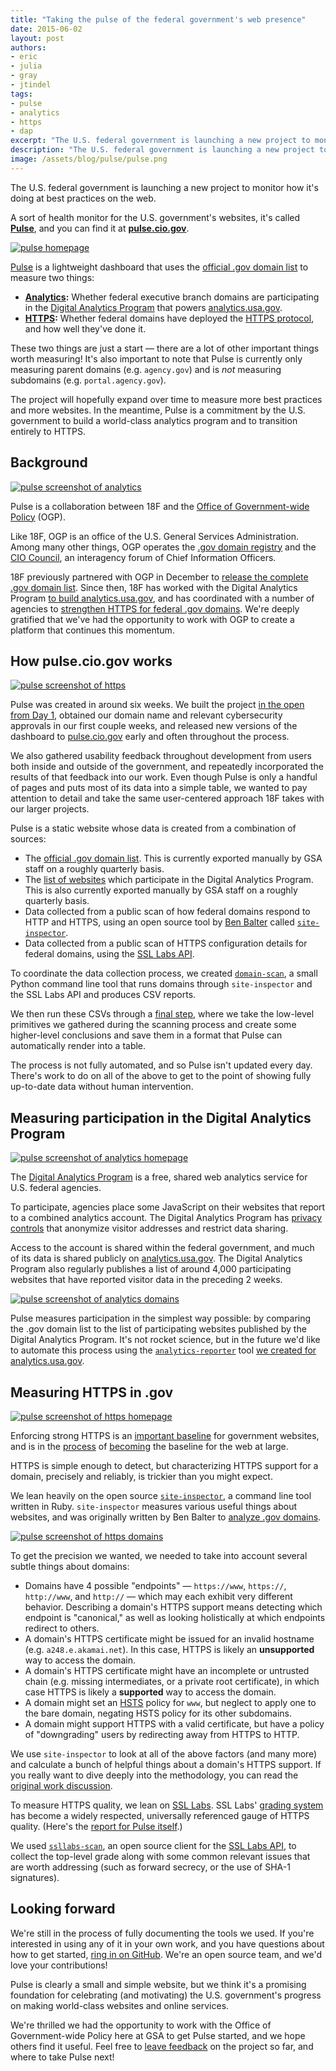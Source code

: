 ```yaml
---
title: "Taking the pulse of the federal government's web presence"
date: 2015-06-02
layout: post
authors:
- eric
- julia
- gray
- jtindel
tags:
- pulse
- analytics
- https
- dap
excerpt: "The U.S. federal government is launching a new project to monitor how it's doing at best practices on the web. A sort of health monitor for the U.S. government's websites, it's called Pulse, and you can find it at pulse.cio.gov."
description: "The U.S. federal government is launching a new project to monitor how it's doing at best practices on the web called Pulse, at pulse.cio.gov."
image: /assets/blog/pulse/pulse.png
---
```

The U.S. federal government is launching a new project to monitor how it's doing at best practices on the web.

A sort of health monitor for the U.S. government's websites, it's called **[Pulse](https://pulse.cio.gov)**, and you can find it at **[pulse.cio.gov](https://pulse.cio.gov)**.

[![pulse homepage]({{site.baseurl}}/assets/blog/pulse/pulse.png)](https://pulse.cio.gov)

[Pulse](https://pulse.cio.gov) is a lightweight dashboard that uses the [official .gov domain list](https://github.com/GSA/data/blob/gh-pages/dotgov-domains/2015-03-15-federal.csv) to measure two things:

* **[Analytics](https://pulse.cio.gov/analytics/domains/):** Whether federal executive branch domains are participating in the [Digital Analytics Program](https://www.digitalgov.gov/services/dap/) that powers [analytics.usa.gov](https://analytics.usa.gov).
* **[HTTPS](https://pulse.cio.gov/https/domains/):** Whether federal domains have deployed the [HTTPS protocol](https://https.cio.gov/faq/), and how well they've done it.

These two things are just a start — there are a lot of other important things worth measuring! It's also important to note that Pulse is currently only measuring parent domains (e.g. `agency.gov`) and is _not_ measuring subdomains (e.g. `portal.agency.gov`).

The project will hopefully expand over time to measure more best practices and more websites. In the meantime, Pulse is a commitment by the U.S. government to build a world-class analytics program and to transition entirely to HTTPS.

## Background

[![pulse screenshot of analytics]({{site.baseurl}}/assets/blog/pulse/analytics-agencies.png)](https://pulse.cio.gov/analytics/agencies/)

Pulse is a collaboration between 18F and the [Office of Government-wide Policy](http://www.gsa.gov/portal/content/104550) (OGP).

Like 18F, OGP is an office of the U.S. General Services Administration. Among many other things, OGP operates the [.gov domain registry](https://www.dotgov.gov) and the [CIO Council](https://cio.gov), an interagency forum of Chief Information Officers.

18F previously partnered with OGP in December to [release the complete .gov domain list](https://18f.gsa.gov/2014/12/18/a-complete-list-of-gov-domains/). Since then, 18F has worked with the Digital Analytics Program [to build analytics.usa.gov](https://18f.gsa.gov/2015/03/19/how-we-built-analytics-usa-gov/), and has coordinated with a number of agencies to [strengthen HTTPS for federal .gov domains](https://18f.gsa.gov/2015/02/09/the-first-gov-domains-hardcoded-into-your-browser-as-all-https/). We're deeply gratified that we've had the opportunity to work with OGP to create a platform that continues this momentum.

## How pulse.cio.gov works

[![pulse screenshot of https]({{site.baseurl}}/assets/blog/pulse/https-agencies.png)](https://pulse.cio.gov/https/agencies/)

Pulse was created in around six weeks. We built the project [in the open from Day 1](https://github.com/18f/pulse), obtained our domain name and relevant cybersecurity approvals in our first couple weeks, and released new versions of the dashboard to [pulse.cio.gov](https://pulse.cio.gov) early and often throughout the process.

We also gathered usability feedback throughout development from users both inside and outside of the government, and repeatedly incorporated the results of that feedback into our work. Even though Pulse is only a handful of pages and puts most of its data into a simple table, we wanted to pay attention to detail and take the same user-centered approach 18F takes with our larger projects.

Pulse is a static website whose data is created from a combination of sources:

* The [official .gov domain list](https://github.com/GSA/data/blob/gh-pages/dotgov-domains/2015-03-15-federal.csv). This is currently exported manually by GSA staff on a roughly quarterly basis.
* The [list of websites](https://analytics.usa.gov/data/sites.csv) which participate in the Digital Analytics Program. This is also currently exported manually by GSA staff on a roughly quarterly basis.
* Data collected from a public scan of how federal domains respond to HTTP and HTTPS, using an open source tool by [Ben Balter](https://twitter.com/benbalter) called [`site-inspector`](https://github.com/benbalter/site-inspector).
* Data collected from a public scan of HTTPS configuration details for federal domains, using the [SSL Labs API](https://github.com/ssllabs/ssllabs-scan/blob/stable/ssllabs-api-docs.md).

To coordinate the data collection process, we created [`domain-scan`](https://github.com/18F/domain-scan), a small Python command line tool that runs domains through `site-inspector` and the SSL Labs API and produces CSV reports.

We then run these CSVs through a [final step](https://github.com/18F/pulse/blob/master/data/data.py), where we take the low-level primitives we gathered during the scanning process and create some higher-level conclusions and save them in a format that Pulse can automatically render into a table.

The process is not fully automated, and so Pulse isn't updated every day. There's work to do on all of the above to get to the point of showing fully up-to-date data without human intervention.

## Measuring participation in the Digital Analytics Program

[![pulse screenshot of analytics homepage]({{site.baseurl}}/assets/blog/pulse/analytics.png)](https://pulse.cio.gov/analytics/domains/)

The [Digital Analytics Program](https://www.digitalgov.gov/services/dap/) is a free, shared web analytics service for U.S. federal agencies.

To participate, agencies place some JavaScript on their websites that report to a combined analytics account. The Digital Analytics Program has [privacy controls](https://www.digitalgov.gov/services/dap/common-questions-about-dap-faq/#part-4) that anonymize visitor addresses and restrict data sharing.

Access to the account is shared within the federal government, and much of its data is shared publicly on [analytics.usa.gov](https://analytics.usa.gov/). The Digital Analytics Program also regularly publishes a list of around 4,000 participating websites that have reported visitor data in the preceding 2 weeks.

[![pulse screenshot of analytics domains]({{site.baseurl}}/assets/blog/pulse/analytics-domains.png)](https://pulse.cio.gov/analytics/domains/)

Pulse measures participation in the simplest way possible: by comparing the .gov domain list to the list of participating websites published by the Digital Analytics Program. It's not rocket science, but in the future we'd like to automate this process using the [`analytics-reporter`](https://github.com/18F/analytics-reporter) tool [we created for analytics.usa.gov](https://18f.gsa.gov/2015/03/19/how-we-built-analytics-usa-gov/).

## Measuring HTTPS in .gov

[![pulse screenshot of https homepage]({{site.baseurl}}/assets/blog/pulse/https.png)](https://pulse.cio.gov/https/domains/)

Enforcing strong HTTPS is an [important baseline](https://18f.gsa.gov/2014/11/13/why-we-use-https-in-every-gov-website-we-make/) for government websites, and is in the [process](https://blog.mozilla.org/security/2015/04/30/deprecating-non-secure-http/) of [becoming](https://www.chromium.org/Home/chromium-security/marking-http-as-non-secure) the baseline for the web at large.

HTTPS is simple enough to detect, but characterizing HTTPS support for a domain, precisely and reliably, is trickier than you might expect.

We lean heavily on the open source [`site-inspector`](https://github.com/benbalter/site-inspector), a command line tool written in Ruby. `site-inspector` measures various useful things about websites, and was originally written by Ben Balter to [analyze .gov domains](http://ben.balter.com/2015/05/11/third-analysis-of-federal-executive-dotgovs/).

[![pulse screenshot of https domains]({{site.baseurl}}/assets/blog/pulse/https-domains.png)](https://pulse.cio.gov/https/domains/)

To get the precision we wanted, we needed to take into account several subtle things about domains:

* Domains have 4 possible "endpoints" — `https://www`, `https://`, `http://www`, and `http://` — which may each exhibit very different behavior. Describing a domain's HTTPS support means detecting which endpoint is "canonical," as well as looking holistically at which endpoints redirect to others.
* A domain's HTTPS certificate might be issued for an invalid hostname (e.g. `a248.e.akamai.net`). In this case, HTTPS is likely an **unsupported** way to access the domain.
* A domain's HTTPS certificate might have an incomplete or untrusted chain (e.g. missing intermediates, or a private root certificate), in which case HTTPS is likely a **supported** way to access the domain.
* A domain might set an [HSTS](https://https.cio.gov/hsts/) policy for `www`, but neglect to apply one to the bare domain, negating HSTS policy for its other subdomains.
* A domain might support HTTPS with a valid certificate, but have a policy of "downgrading" users by redirecting away from HTTPS to HTTP.

We use `site-inspector` to look at all of the above factors (and many more) and calculate a bunch of helpful things about a domain's HTTPS support. If you really want to dive deeply into the methodology, you can read the [original work discussion](https://github.com/benbalter/site-inspector/pull/24).

To measure HTTPS quality, we lean on [SSL Labs](https://www.ssllabs.com). SSL Labs' [grading system](https://www.ssllabs.com/downloads/SSL_Server_Rating_Guide.pdf) has become a widely respected, universally referenced gauge of HTTPS quality. (Here's the [report for Pulse itself](https://www.ssllabs.com/ssltest/analyze.html?d=pulse.cio.gov).)

We used [`ssllabs-scan`](https://github.com/ssllabs/ssllabs-scan), an open source client for the [SSL Labs API](https://github.com/ssllabs/ssllabs-scan/blob/stable/ssllabs-api-docs.md), to collect the top-level grade along with some common relevant issues that are worth addressing (such as forward secrecy, or the use of SHA-1 signatures).

## Looking forward

We're still in the process of fully documenting the tools we used. If you're interested in using any of it in your own work, and you have questions about how to get started, [ring in on GitHub](https://github.com/18f/pulse/issues/new). We're an open source team, and we'd love your contributions!

Pulse is clearly a small and simple website, but we think it's a promising foundation for celebrating (and motivating) the U.S. government's progress on making world-class websites and online services.

We're thrilled we had the opportunity to work with the Office of Government-wide Policy here at GSA to get Pulse started, and we hope others find it useful. Feel free to [leave feedback](https://github.com/18F/pulse/issues/new) on the project so far, and where to take Pulse next!
